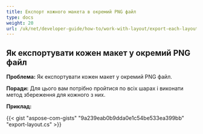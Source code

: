 ```yaml
---
title: Експорт кожного макета в окремий PNG файл
type: docs
weight: 20
url: /uk/net/developer-guide/how-to/work-with-layout/export-each-layout-in-separate-png-file/
---
```



## **Як експортувати кожен макет у окремий PNG файл**

**Проблема:** Як експортувати кожен макет у окремий PNG файл.

**Поради:** Для цього вам потрібно пройтися по всіх шарах і виконати метод збереження для кожного з них.

**Приклад:**

{{< gist "aspose-com-gists" "9a239eab0b9dda0e1c54be533ea399bb" "export-layout.cs" >}}

